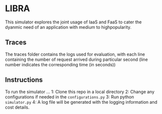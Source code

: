 # LIBRA
This simulator explores the joint usage of IaaS and FaaS to cater the dyanmic need of an application with medium to highpopularity.

## Traces
The traces folder contains the logs used for evaluation, with each line containing the number of request arrived during particular second (line number indicates the corresponding time (in seconds))

## Instructions
To run the simulator ...
1: Clone this repo in a local directory
2: Change any configurations if needed in the ``configurations.py``
3: Run python ``simulator.py``
4: A log file will be generated with the logging information and cost details.